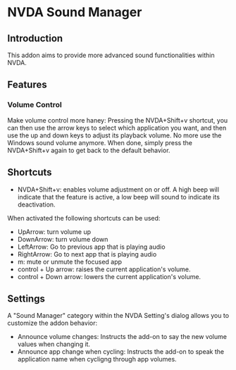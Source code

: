 # NVDA Sound Manager
## Introduction
This addon aims to provide more advanced sound functionalities within NVDA.
## Features
### Volume Control
Make volume control more haney: Pressing the NVDA+Shift+v shortcut, you can then use the arrow keys to select which application you want, and then use the up and down keys to adjust its playback volume. No more use the Windows sound volume anymore. When done, simply press the NVDA+Shift+v again to get back to the default behavior.

## Shortcuts
- NVDA+Shift+v: enables volume adjustment on or off. A high beep will indicate that the feature is active, a low beep will sound to indicate its deactivation.

When activated the following shortcuts can be used:
- UpArrow: turn volume up
- DownArrow: turn volume down
- LeftArrow: Go to previous app that is playing audio
- RightArrow: Go to next app that is playing audio
- m: mute or unmute the focused app
- control + Up arrow: raises the current application's volume.
- control + Down arrow: lowers the current application's volume.

## Settings
A "Sound Manager" category within the NVDA Setting's dialog allows you to customize the addon behavior:
- Announce volume changes: Instructs the add-on to say the new volume values when changing it.
- Announce app change when cycling: Instructs the add-on to speak the application name when cycligng through app volumes.
